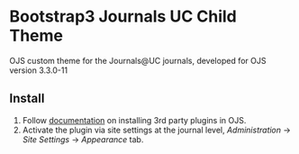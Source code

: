 # Bootstrap3 Journals UC Child Theme

OJS custom theme for the Journals@UC journals, developed for OJS version 3.3.0-11

## Install
1. Follow [documentation](https://docs.pkp.sfu.ca/learning-ojs/en/settings-website#external-plugins) on installing 3rd party plugins in OJS.
1. Activate the plugin via site settings at the journal level, *Administration* -> *Site Settings* -> *Appearance* tab.
